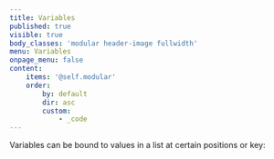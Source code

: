 ```yaml
---
title: Variables
published: true
visible: true
body_classes: 'modular header-image fullwidth'
menu: Variables
onpage_menu: false
content:
    items: '@self.modular'
    order:
        by: default
        dir: asc
        custom:
            - _code
---
```


Variables can be bound to values in a list at certain positions or key:
